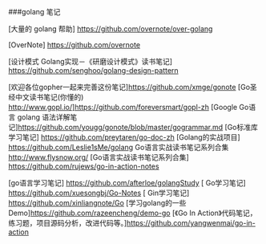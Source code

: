 ###golang 笔记


[大量的 golang 帮助] https://github.com/overnote/over-golang    
 
[OverNote] https://github.com/overnote

[设计模式 Golang实现－《研磨设计模式》读书笔记] https://github.com/senghoo/golang-design-pattern


[欢迎各位gopher一起来完善这份笔记]https://github.com/xmge/gonote
[Go圣经中文读书笔记(你懂的) http://www.gopl.io/]https://github.com/foreversmart/gopl-zh
[Google Go语言 golang 语法详解笔记]https://github.com/yougg/gonote/blob/master/gogrammar.md
[Go标准库学习笔记] https://github.com/preytaren/go-doc-zh
[Golang的实战项目] https://github.com/Leslie1sMe/golang
Go语言实战读书笔记系列合集 http://www.flysnow.org/
[Go语言实战读书笔记系列合集]  https://github.com/rujews/go-in-action-notes

[go语言学习笔记] https://github.com/afterloe/golangStudy
[ Go学习笔记]  https://github.com/xuesongbj/Go-Notes
[ Gin学习笔记] https://github.com/xinliangnote/Go
[学习golang的一些Demo]https://github.com/razeencheng/demo-go
[《Go In Action》代码笔记，练习题，项目源码分析，改进代码等。]https://github.com/yangwenmai/go-in-action